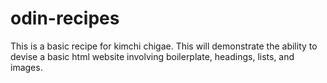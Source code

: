 # odin-recipes

This is a basic recipe for kimchi chigae. This will demonstrate the
ability to devise a basic html website involving boilerplate, headings, 
lists, and images.
